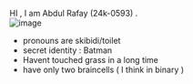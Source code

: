 HI , I am Abdul Rafay (24k-0593) . \
![image](https://github.com/user-attachments/assets/6a8cee12-acf7-449d-9198-fbac144ce2d2)
* pronouns are skibidi/toilet
* secret identity : Batman
* Havent touched grass in a long time
* have only two braincells ( I think in binary )
